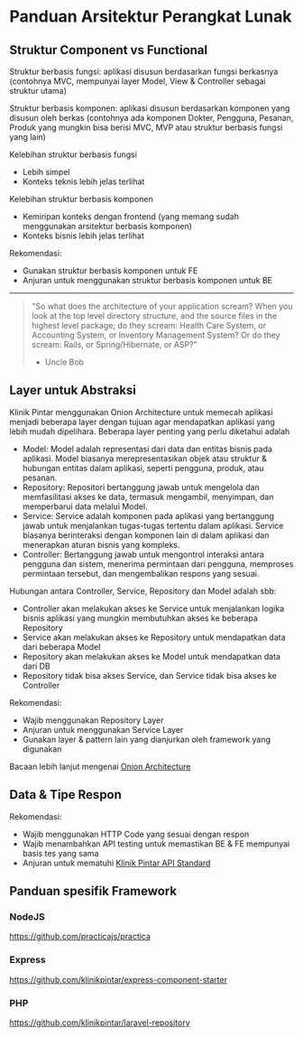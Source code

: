 # Panduan Arsitektur Perangkat Lunak

## Struktur Component vs Functional 

Struktur berbasis fungsi: aplikasi disusun berdasarkan fungsi berkasnya (contohnya MVC, mempunyai layer Model, View & Controller sebagai struktur utama)

Struktur berbasis komponen: aplikasi disusun berdasarkan komponen yang disusun oleh berkas (contohnya ada komponen Dokter, Pengguna, Pesanan, Produk yang mungkin bisa berisi MVC, MVP atau struktur berbasis fungsi yang lain)

Kelebihan struktur berbasis fungsi 
- Lebih simpel
- Konteks teknis lebih jelas terlihat

Kelebihan struktur berbasis komponen
- Kemiripan konteks dengan frontend (yang memang sudah menggunakan arsitektur berbasis komponen)
- Konteks bisnis lebih jelas terlihat

Rekomendasi:
- Gunakan struktur berbasis komponen untuk FE
- Anjuran untuk menggunakan struktur berbasis komponen untuk BE

---
> "So what does the architecture of your application scream? When you look at the top level directory structure, and the source files in the highest level package; do they scream: Health Care System, or Accounting System, or Inventory Management System? Or do they scream: Rails, or Spring/Hibernate, or ASP?"
> - Uncle Bob


## Layer untuk Abstraksi

Klinik Pintar menggunakan Onion Architecture untuk memecah aplikasi menjadi beberapa layer dengan tujuan agar mendapatkan aplikasi yang lebih mudah dipelihara. Beberapa layer penting yang perlu diketahui adalah
- Model: Model adalah representasi dari data dan entitas bisnis pada aplikasi. Model biasanya merepresentasikan objek atau struktur & hubungan entitas dalam aplikasi, seperti pengguna, produk, atau pesanan.
- Repository: Repositori bertanggung jawab untuk mengelola dan memfasilitasi akses ke data, termasuk mengambil, menyimpan, dan memperbarui data melalui Model.
- Service: Service adalah komponen pada aplikasi yang bertanggung jawab untuk menjalankan tugas-tugas tertentu dalam aplikasi. Service biasanya berinteraksi dengan komponen lain di dalam aplikasi dan menerapkan aturan bisnis yang kompleks.
- Controller: Bertanggung jawab untuk mengontrol interaksi antara pengguna dan sistem, menerima permintaan dari pengguna, memproses permintaan tersebut, dan mengembalikan respons yang sesuai.

Hubungan antara Controller, Service, Repository dan Model adalah sbb:
- Controller akan melakukan akses ke Service untuk menjalankan logika bisnis aplikasi yang mungkin membutuhkan akses ke beberapa Repository
- Service akan melakukan akses ke Repository untuk mendapatkan data dari beberapa Model
- Repository akan melakukan akses ke Model untuk mendapatkan data dari DB
- Repository tidak bisa akses Service, dan Service tidak bisa akses ke Controller

Rekomendasi:
- Wajib menggunakan Repository Layer
- Anjuran untuk menggunakan Service Layer
- Gunakan layer & pattern lain yang dianjurkan oleh framework yang digunakan

Bacaan lebih lanjut mengenai [Onion Architecture](https://jeffreypalermo.com/2008/07/the-onion-architecture-part-1/)

## Data & Tipe Respon

Rekomendasi:
- Wajib menggunakan HTTP Code yang sesuai dengan respon
- Wajib menambahkan API testing untuk memastikan BE & FE mempunyai basis tes yang sama
- Anjuran untuk mematuhi [Klinik Pintar API Standard ](api-standard.md)

## Panduan spesifik Framework

### NodeJS
https://github.com/practicajs/practica

### Express
https://github.com/klinikpintar/express-component-starter

### PHP
https://github.com/klinikpintar/laravel-repository